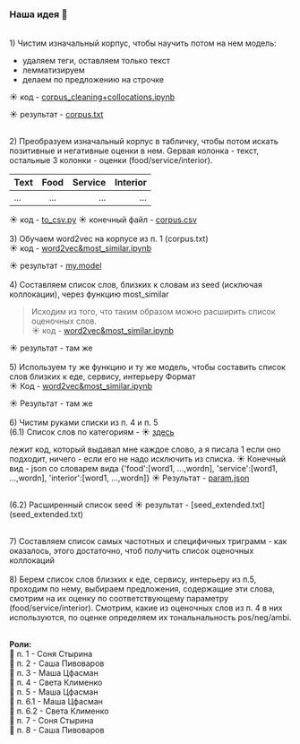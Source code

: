 ### Наша идея 🚽
<br />1) Чистим изначальный корпус, чтобы научить потом на нем модель: 
  * удаляем теги, оставляем только текст
  * лемматизируем
  * делаем по предложению на строчке

☀  код - 
[corpus_cleaning+collocations.ipynb](https://github.com/mmtsfasman/NLP_Project/corpus%20cleaning%20%2B%20collocations.ipynb)

☀  результат - 
[corpus.txt](https://drive.google.com/file/d/1M0gFiuZGunLa1v96ZawhI6S9f9Kv604a/view?usp=sharing)

<br /> 2) Преобразуем изначальный корпус в табличку, чтобы потом искать позитивные и негативные оценки в нем. Gервая колонка - текст, остальные 3 колонки - оценки (food/service/interior). 

| Text | Food | Service | Interior |
| --- |:---:| ---:|-----:|
| ...|...| ...|...|

☀ код - 
[to_csv.py](https://github.com/mmtsfasman/NLP_Project/to_csv.py)
☀ конечный файл - 
[corpus.csv](https://github.com/mmtsfasman/NLP_Projectr/corpus.csv)
<br />
<br />
3) Обучаем word2vec на корпусе из п. 1 (corpus.txt)
<br /> ☀ код - 
[word2vec&most_similar.ipynb](https://github.com/mmtsfasman/NLP_Project/word2vec%20%26%20most_similar%20lists.ipynb)

☀ результат - 
[my.model](https://github.com/mmtsfasman/NLP_Project/my.model)
<br />
<br />
4) Составляем список слов, близких к словам из seed (исключая коллокации), через функцию most_similar
> Исходим из того, что таким образом можно расширить список оценочных слов.
<br />  ☀ код - 
[word2vec&most_similar.ipynb](https://github.com/mmtsfasman/NLP_Project/word2vec%20%26%20most_similar%20lists.ipynb)

 ☀ результат - там же
<br />
<br />
5) Используем ту же функцию и ту же модель, чтобы составить список слов близких к еде, сервису, интерьеру
Формат
<br /> ☀ Код - 
[word2vec&most_similar.ipynb](https://github.com/mmtsfasman/NLP_Project/word2vec%20%26%20most_similar%20lists.ipynb)

 ☀ Результат - там же
<br />
<br />
6) Чистим руками списки из п. 4 и п. 5
<br />
(6.1) Список слов по категориям  -  ☀ 
[здесь](https://github.com/mmtsfasman/NLP_Project/word2vec%20%26%20most_similar%20lists.ipynb)

лежит код, который выдавал мне каждое слово, а я писала 1 если оно подходит, ничего - если его не надо исключить из списка.  ☀ Конечный вид - json со словарем вида {'food':[word1, ...,wordn], 'service':[word1, ...,wordn], 'interior':[word1, ...,wordn]} ☀ Результат -
[param.json](param.json)

<br />
(6.2) Расширенный список seed ☀ результат - 
[seed_extended.txt](seed_extended.txt)  

<br />7) Составляем список самых частотных и специфичных триграмм - как оказалось, этого достаточно, чтоб получить список оценочных коллокаций
<br />
<br />
8) Берем список слов близких к еде, сервису, интерьеру из п.5, проходим по нему, выбираем предложения, содержащие эти слова, смотрим на их оценку по соответствующему параметру (food/service/interior). Смотрим, какие из оценочных слов из п. 4 в них используются, по оценке определяем их тональнальность pos/neg/ambi.
<br />
<br />

**Роли:** <br />
🚀 п. 1 - Соня Стырина <br />
🚀 п. 2 - Саша Пивоваров <br />
🚀 п. 3 - Маша Цфасман <br />
🚀 п. 4 - Света Клименко <br />
🚀 п. 5 - Маша Цфасман <br />
🚀 п. 6.1 - Маша Цфасман <br />
🚀 п. 6.2 - Света Клименко <br />
🚀 п. 7 - Соня Стырина <br />
🚀 п. 8 - Саша Пивоваров <br />




